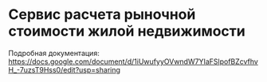 # Сервис расчета рыночной стоимости жилой недвижимости

Подробная документация:  https://docs.google.com/document/d/1iUwufyyOVwndW7YIaFSlpofBZcvfhvH_-7uzsT9Hss0/edit?usp=sharing
